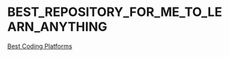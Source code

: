 # BEST_REPOSITORY_FOR_ME_TO_LEARN_ANYTHING

[Best Coding Platforms](coding_platforms.md "Best Coding Platforms")
